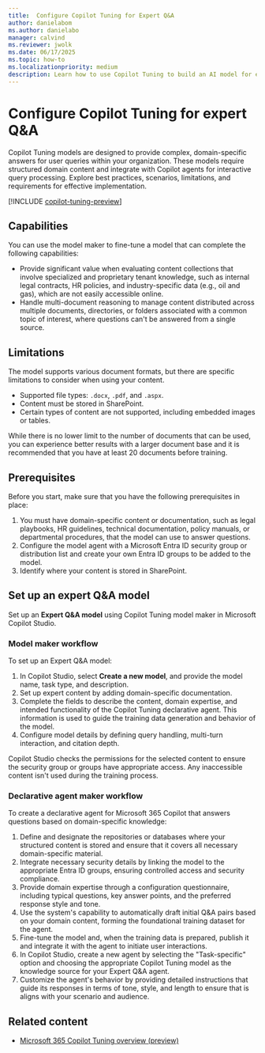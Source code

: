 ```yaml
---
title:  Configure Copilot Tuning for Expert Q&A
author: danielabom
ms.author: danielabo
manager: calvind
ms.reviewer: jwolk
ms.date: 06/17/2025
ms.topic: how-to
ms.localizationpriority: medium
description: Learn how to use Copilot Tuning to build an AI model for expert Q&A.
---
```


# Configure Copilot Tuning for expert Q&A

Copilot Tuning models are designed to provide complex, domain-specific answers for user queries within your organization. These models require structured domain content and integrate with Copilot agents for interactive query processing. Explore best practices, scenarios, limitations, and requirements for effective implementation.

[!INCLUDE [copilot-tuning-preview](includes/copilot-tuning-preview.md)]

## Capabilities

You can use the model maker to fine-tune a model that can complete the following capabilities:

- Provide significant value when evaluating content collections that involve specialized and proprietary tenant knowledge, such as internal legal contracts, HR policies, and industry-specific data (e.g., oil and gas), which are not easily accessible online.
- Handle multi-document reasoning to manage content distributed across multiple documents, directories, or folders associated with a common topic of interest, where questions can't be answered from a single source.

## Limitations

The model supports various document formats, but there are specific limitations to consider when using your content.

- Supported file types: `.docx`, `.pdf`, and `.aspx`.
- Content must be stored in SharePoint.
- Certain types of content are not supported, including embedded images or tables.

While there is no lower limit to the number of documents that can be used, you can experience better results with a larger document base and it is recommended that you have at least 20 documents before training.

## Prerequisites

Before you start, make sure that you have the following prerequisites in place:

1. You must have domain-specific content or documentation, such as legal playbooks, HR guidelines, technical documentation, policy manuals, or departmental procedures, that the model can use to answer questions.
2. Configure the model agent with a Microsoft Entra ID security group or distribution list and create your own Entra ID groups to be added to the model.
3. Identify where your content is stored in SharePoint.

## Set up an expert Q&A model

Set up an **Expert Q&A model** using Copilot Tuning model maker in Microsoft Copilot Studio. 

### Model maker workflow

To set up an Expert Q&A model:

1. In Copilot Studio, select **Create a new model**, and provide the model name, task type, and description.
1. Set up expert content by adding domain-specific documentation.
1. Complete the fields to describe the content, domain expertise, and intended functionality of the Copilot Tuning declarative agent. This information is used to guide the training data generation and behavior of the model.
1. Configure model details by defining query handling, multi-turn interaction, and citation depth.

Copilot Studio checks the permissions for the selected content to ensure the security group or groups have appropriate access. Any inaccessible content isn't used during the training process.

### Declarative agent maker workflow

To create a declarative agent for Microsoft 365 Copilot that answers questions based on domain-specific knowledge:

1. Define and designate the repositories or databases where your structured content is stored and ensure that it covers all necessary domain-specific material.
1. Integrate necessary security details by linking the model to the appropriate Entra ID groups, ensuring controlled access and security compliance.
1. Provide domain expertise through a configuration questionnaire, including typical questions, key answer points, and the preferred response style and tone.
1. Use the system's capability to automatically draft initial Q&A pairs based on your domain content, forming the foundational training dataset for the agent.
1. Fine-tune the model and, when the training data is prepared, publish it and integrate it with the agent to initiate user interactions.
1. In Copilot Studio, create a new agent by selecting the "Task-specific" option and choosing the appropriate Copilot Tuning model as the knowledge source for your Expert Q&A agent.
1. Customize the agent's behavior by providing detailed instructions that guide its responses in terms of tone, style, and length to ensure that is aligns with your scenario and audience.

## Related content

- [Microsoft 365 Copilot Tuning overview (preview)](copilot-tuning-overview.md)
